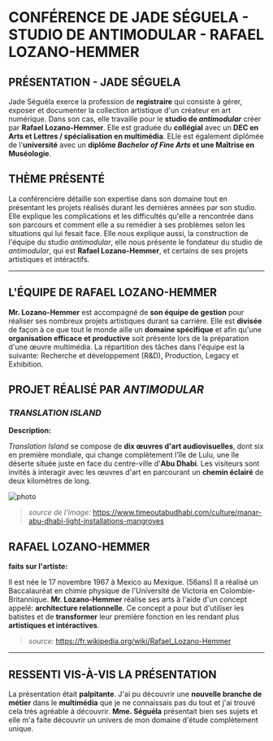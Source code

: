 # CONFÉRENCE DE JADE SÉGUELA - STUDIO DE ANTIMODULAR - RAFAEL LOZANO-HEMMER

## PRÉSENTATION - JADE SÉGUELA

Jade Séguéla exerce la profession de **registraire** qui consiste à gérer, exposer et documenter la collection artistique d'un créateur en art numérique. Dans son cas, elle travaille pour le **studio de *antimodular*** créer par **Rafael Lozano-Hemmer**. Elle est graduée du **collégial** avec un **DEC en Arts et Lettres / spécialisation en multimédia**. ELle est également diplômée de l'**université** avec un **diplôme *Bachelor of Fine Arts* et une Maîtrise en Muséologie**.

## THÈME PRÉSENTÉ

La conférencière détaille son expertise dans son domaine tout en présentant les projets réalisés durant les dernières années par son studio. Elle explique les complications et les difficultés qu'elle a rencontrée dans son parcours et comment elle a su remédier à ses problèmes selon les situations qui lui fesait face. Elle nous explique aussi, la construction de l'équipe du studio *antimodular*, elle nous présente le fondateur du studio de *antimodular*, qui est **Rafael Lozano-Hemmer**, et certains de ses projets artistiques et intéractifs.

-------------------------------------

## L'ÉQUIPE DE RAFAEL LOZANO-HEMMER

**Mr. Lozano-Hemmer** est accompagné de **son équipe de gestion** pour réaliser ses nombreux projets artistiques durant sa carrière. Elle est **divisée** de façon à ce que tout le monde aille un **domaine spécifique** et afin qu'une **organisation efficace et productive** soit présente lors de la préparation d'une œuvre multimédia. La répartition des tâches dans l'équipe est la suivante: Recherche et développement (R&D), Production, Legacy et Exhibition.

## PROJET RÉALISÉ PAR *ANTIMODULAR*

### *TRANSLATION ISLAND*

**Description:**

*Translation Island* se compose de **dix œuvres d'art audiovisuelles**, dont six en première mondiale, qui change complètement l'île de Lulu, une île déserte située juste en face du centre-ville d'**Abu Dhabi**. Les visiteurs sont invités à interagir avec les œuvres d'art en parcourant un **chemin éclairé** de deux kilomètres de long.

![photo](media/translation_island_chemin.jpg)

> *source de l'image:* https://www.timeoutabudhabi.com/culture/manar-abu-dhabi-light-installations-mangroves

## RAFAEL LOZANO-HEMMER

**faits sur l'artiste:**

Il est née le 17 novembre 1967 à Mexico au Mexique. (56ans)
Il a réalisé un Baccalauréat en chimie physique de l'Université de Victoria en Colombie-Britannique.
**Mr. Lozano-Hemmer** réalise ses arts à l'aide d'un concept appelé: **architecture relationnelle**. Ce concept a pour but d'utiliser les batistes et de **transformer** leur première fonction en les rendant plus **artistiques et intéractives**.

> *source:* https://fr.wikipedia.org/wiki/Rafael_Lozano-Hemmer
-------------------------------------

## RESSENTI VIS-À-VIS LA PRÉSENTATION

La présentation était **palpitante**. J'ai pu découvrir une **nouvelle branche de métier** dans le **multimédia** que je ne connaissais pas du tout et j'ai trouvé cela très agréable à découvrir. **Mme. Séguéla** présentait bien ses sujets et elle m'a faite découvrir un univers de mon domaine d'étude complètement unique.

